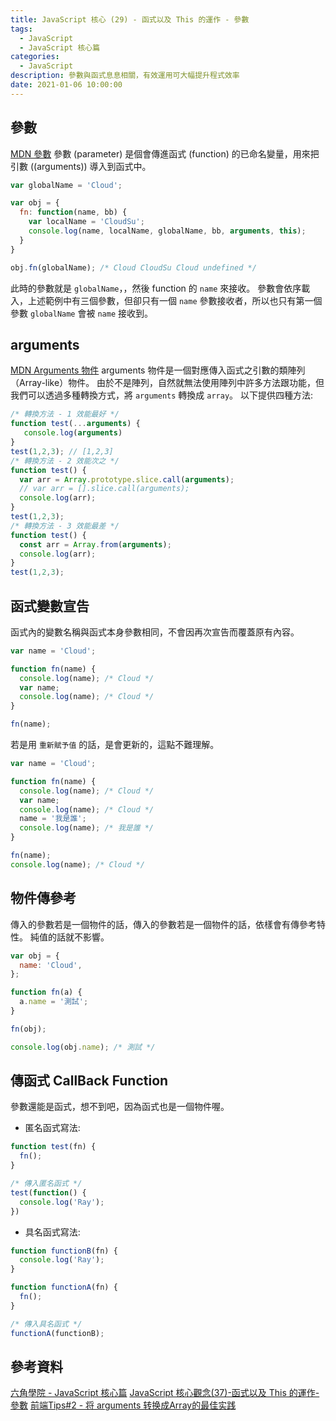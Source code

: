```yaml
---
title: JavaScript 核心 (29) - 函式以及 This 的運作 - 參數
tags:
  - JavaScript
  - JavaScript 核心篇
categories:
  - JavaScript
description: 參數與函式息息相關，有效運用可大幅提升程式效率
date: 2021-01-06 10:00:00
---
```

## 參數

[MDN 參數](https://developer.mozilla.org/zh-TW/docs/Glossary/Parameter)
參數 (parameter) 是個會傳進函式 (function) 的已命名變量，用來把引數 ((arguments)) 導入到函式中。

``` JavaScript
var globalName = 'Cloud';

var obj = {
  fn: function(name, bb) {
    var localName = 'CloudSu';
    console.log(name, localName, globalName, bb, arguments, this);
  }
}

obj.fn(globalName); /* Cloud CloudSu Cloud undefined */
```

此時的參數就是 `globalName`，，然後 function 的 `name` 來接收。
參數會依序載入，上述範例中有三個參數，但卻只有一個 `name` 參數接收者，所以也只有第一個參數 `globalName` 會被 `name` 接收到。

## arguments

[MDN Arguments 物件](https://developer.mozilla.org/zh-TW/docs/Web/JavaScript/Reference/Functions/arguments)
arguments 物件是一個對應傳入函式之引數的類陣列（Array-like）物件。
由於不是陣列，自然就無法使用陣列中許多方法跟功能，但我們可以透過多種轉換方式，將 `arguments` 轉換成 `array`。
以下提供四種方法:

``` JavaScript
/* 轉換方法 - 1 效能最好 */
function test(...arguments) {
   console.log(arguments)
}
test(1,2,3); // [1,2,3]
/* 轉換方法 - 2 效能次之 */
function test() {
  var arr = Array.prototype.slice.call(arguments);
  // var arr = [].slice.call(arguments);
  console.log(arr);
}
test(1,2,3);
/* 轉換方法 - 3 效能最差 */
function test() {
  const arr = Array.from(arguments);
  console.log(arr);
}
test(1,2,3);
```

## 函式變數宣告

函式內的變數名稱與函式本身參數相同，不會因再次宣告而覆蓋原有內容。

``` JavaScript
var name = 'Cloud';

function fn(name) {
  console.log(name); /* Cloud */
  var name;
  console.log(name); /* Cloud */
}

fn(name);
```

若是用 `重新賦予值` 的話，是會更新的，這點不難理解。

``` JavaScript
var name = 'Cloud';

function fn(name) {
  console.log(name); /* Cloud */
  var name;
  console.log(name); /* Cloud */
  name = '我是誰';
  console.log(name); /* 我是誰 */
}

fn(name);
console.log(name); /* Cloud */
```

## 物件傳參考

傳入的參數若是一個物件的話，傳入的參數若是一個物件的話，依樣會有傳參考特性。
純值的話就不影響。

``` JavaScript
var obj = {
  name: 'Cloud',
};

function fn(a) {
  a.name = '測試';
}

fn(obj);

console.log(obj.name); /* 測試 */
```

## 傳函式 CallBack Function

參數還能是函式，想不到吧，因為函式也是一個物件喔。

* 匿名函式寫法:

``` JavaScript
function test(fn) {
  fn();
}

/* 傳入匿名函式 */
test(function() {
  console.log('Ray');
})
```

* 具名函式寫法:

``` JavaScript
function functionB(fn) {
  console.log('Ray');
}

function functionA(fn) {
  fn();
}

/* 傳入具名函式 */
functionA(functionB);
```

## 參考資料

[六角學院 - JavaScript 核心篇](https://www.hexschool.com/courses/js-core.html)
[JavaScript 核心觀念(37)-函式以及 This 的運作-參數](https://hsiangfeng.github.io/javascript/20201129/3953962173/)
[前端Tips#2 - 将 arguments 转换成Array的最佳实践](https://zhuanlan.zhihu.com/p/100666855)
